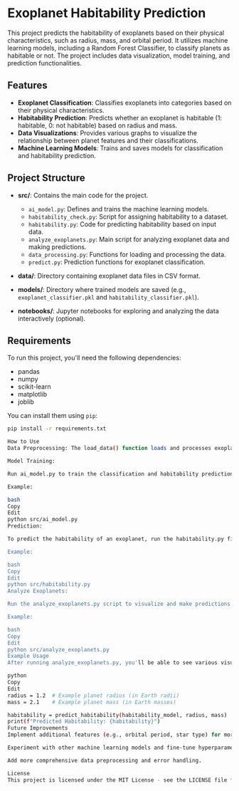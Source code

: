 # Exoplanet Habitability Prediction

This project predicts the habitability of exoplanets based on their physical characteristics, such as radius, mass, and orbital period. It utilizes machine learning models, including a Random Forest Classifier, to classify planets as habitable or not. The project includes data visualization, model training, and prediction functionalities.

## Features

- **Exoplanet Classification**: Classifies exoplanets into categories based on their physical characteristics.
- **Habitability Prediction**: Predicts whether an exoplanet is habitable (1: habitable, 0: not habitable) based on radius and mass.
- **Data Visualizations**: Provides various graphs to visualize the relationship between planet features and their classifications.
- **Machine Learning Models**: Trains and saves models for classification and habitability prediction.

## Project Structure

- **src/**: Contains the main code for the project.
  - `ai_model.py`: Defines and trains the machine learning models.
  - `habitability_check.py`: Script for assigning habitability to a dataset.
  - `habitability.py`: Code for predicting habitability based on input data.
  - `analyze_exoplanets.py`: Main script for analyzing exoplanet data and making predictions.
  - `data_processing.py`: Functions for loading and processing the data.
  - `predict.py`: Prediction functions for exoplanet classification.

- **data/**: Directory containing exoplanet data files in CSV format.
- **models/**: Directory where trained models are saved (e.g., `exoplanet_classifier.pkl` and `habitability_classifier.pkl`).
- **notebooks/**: Jupyter notebooks for exploring and analyzing the data interactively (optional).

## Requirements

To run this project, you'll need the following dependencies:

- pandas
- numpy
- scikit-learn
- matplotlib
- joblib

You can install them using `pip`:

```bash
pip install -r requirements.txt

How to Use
Data Preprocessing: The load_data() function loads and processes exoplanet data, ensuring the necessary columns (such as radius and mass) are available and cleaned.

Model Training:

Run ai_model.py to train the classification and habitability prediction models. The models are saved to the models/ directory as .pkl files.

Example:

bash
Copy
Edit
python src/ai_model.py
Prediction:

To predict the habitability of an exoplanet, run the habitability.py file and provide input values for the planet's radius and mass.

Example:

bash
Copy
Edit
python src/habitability.py
Analyze Exoplanets:

Run the analyze_exoplanets.py script to visualize and make predictions for exoplanets using the trained models. This script will also generate graphs and display them using Matplotlib.

Example:

bash
Copy
Edit
python src/analyze_exoplanets.py
Example Usage
After running analyze_exoplanets.py, you'll be able to see various visualizations and make predictions about the habitability of exoplanets using input values for their radius and mass.

python
Copy
Edit
radius = 1.2  # Example planet radius (in Earth radii)
mass = 2.1    # Example planet mass (in Earth masses)

habitability = predict_habitability(habitability_model, radius, mass)
print(f"Predicted Habitability: {habitability}")
Future Improvements
Implement additional features (e.g., orbital period, star type) for more accurate predictions.

Experiment with other machine learning models and fine-tune hyperparameters.

Add more comprehensive data preprocessing and error handling.

License
This project is licensed under the MIT License - see the LICENSE file for details.
